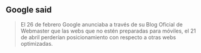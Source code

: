 ## Google said
>El 26 de febrero Google anunciaba a través de su Blog Oficial de Webmaster que las webs que no estén preparadas para móviles, el 21 de abril perderían posicionamiento con respecto a otras webs optimizadas.